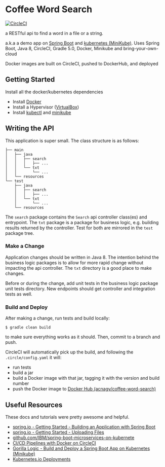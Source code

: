 # Coffee Word Search  
[![CircleCI](https://circleci.com/gh/acnagy/coffee-word-search.svg?style=svg&circle-token=7cc52e080d42dfd58a72c980b4cff2d1dea69bc8)](https://circleci.com/gh/acnagy/coffee-word-search)

a RESTful api to find a word in a file or a string.

a.k.a a demo app on [Spring Boot](https://spring.io) and [kubernetes (MiniKube)](https://kubernetes.io). Uses Spring Boot, Java 8, CircleCI, Gradle 5.0, Docker, Minikube and bring-your-own-cloud

Docker images are built on CircleCI, pushed to DockerHub, and deployed

## Getting Started 
 
Install all the docker/kubernetes dependencies
 - Install [Docker](https://docs.docker.com/install/)
 - Install a Hypervisor ([VirtualBox](https://www.virtualbox.org/wiki/Downloads))
 - Install [kubectl](https://kubernetes.io/docs/tasks/tools/install-kubectl/) and [minikube](https://kubernetes.io/docs/tasks/tools/install-minikube/)


## Writing the API
This application is super small. The class structure is as follows:

```
├── main
│   ├── java
│   │   ├── search
│   │   │   ├── ...
│   │   └── txt
│   │       └── ...
│   └── resources
└── test
    ├── java
    │   ├── search
    │   │   ├── ...
    │   └── txt
    │       └── ...
    └── resources
```

The `search` package contains the `Search` api controller class(es) and entrypoint. The `txt` package is a package for business logic, e.g. building results returned by the controller. Test for both are mirrored in the `test` package tree. 

### Make a Change
Application changes should be written in Java 8. The intention behind the business logic packages is to allow for more rapid change without impacting the api controller. The `txt` directory is a good place to make changes. 

Before or during the change, add unit tests in the business logic package unit tests directory. New endpoints should get controller and integration tests as well. 

### Build and Deploy
After making a change, run tests and build locally: 

```
$ gradle clean build
```
 
to make sure everything works as it should. Then, commit to a branch and push. 

CircleCI will automatically pick up the build, and following the `.circle/config.yaml` it will: 
 - run tests
 - build a jar
 - build a Docker image with that jar, tagging it with the version and build number
 - push the Docker image to [Docker Hub (acnagy/coffee-word-search)](https://cloud.docker.com/u/acnagy/repository/docker/acnagy/coffee-word-search)
 
## Useful Resources
These docs and tutorials were pretty awesome and helpful. 
  - [spring.io - Getting Started - Building an Application with Spring Boot](https://spring.io/guides/gs/spring-boot/)
  - [spring.io - Getting Started - Uploading Files](https://spring.io/guides/gs/uploading-files/)
  - [github.com/IBM/spring-boot-microservices-on-kubernete](https://github.com/IBM/spring-boot-microservices-on-kubernetes)
  - [CI/CD Pipelines with Docker on CircleCI](https://circleci.com/blog/build-cicd-piplines-using-docker/)
  - [Gorilla Logic - Build and Deploy a Spring Boot App on Kubernetes (Minikube)](https://gorillalogic.com/blog/build-and-deploy-a-spring-boot-app-on-kubernetes-minikube/)
  - [Kubernetes.io Deployments](https://kubernetes.io/docs/concepts/workloads/controllers/deployment/)
